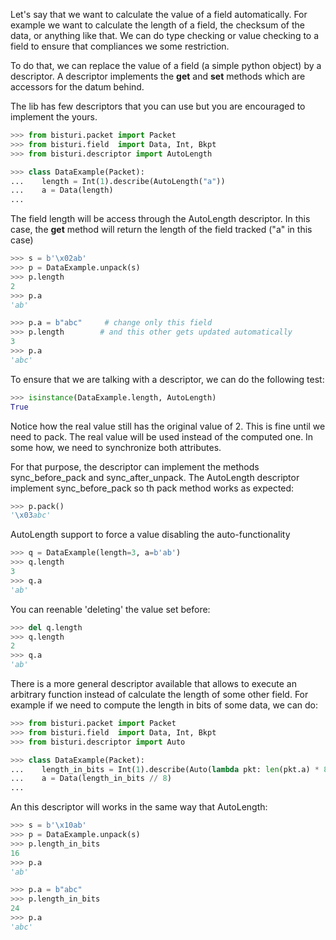 Let's say that we want to calculate the value of a field automatically. 
For example we want to calculate the length of a field, the checksum of the data,
or anything like that.
We can do type checking or value checking to a field to ensure that compliances
we some restriction.

To do that, we can replace the value of a field (a simple python object) by a descriptor.
A descriptor implements the __get__ and __set__ methods which are accessors for the datum
behind.

The lib has few descriptors that you can use but you are encouraged to implement the yours.

```python
>>> from bisturi.packet import Packet
>>> from bisturi.field  import Data, Int, Bkpt
>>> from bisturi.descriptor import AutoLength

>>> class DataExample(Packet):
...    length = Int(1).describe(AutoLength("a"))
...    a = Data(length)
...

```

The field length will be access through the AutoLength descriptor. In this case, the 
__get__ method will return the length of the field tracked ("a" in this case)

```python
>>> s = b'\x02ab'
>>> p = DataExample.unpack(s)
>>> p.length
2
>>> p.a
'ab'

>>> p.a = b"abc"     # change only this field
>>> p.length        # and this other gets updated automatically
3
>>> p.a
'abc'

```

To ensure that we are talking with a descriptor, we can do the following test:

```python
>>> isinstance(DataExample.length, AutoLength)
True

```

Notice how the real value still has the original value of 2. This is fine until we need
to pack. The real value will be used instead of the computed one.
In some how, we need to synchronize both attributes. 

For that purpose, the descriptor can implement the methods sync_before_pack and sync_after_unpack.
The AutoLength descriptor implement sync_before_pack so th pack method works as expected:

```python
>>> p.pack()
'\x03abc'

```

AutoLength support to force a value disabling the auto-functionality

```python
>>> q = DataExample(length=3, a=b'ab')
>>> q.length
3
>>> q.a
'ab'

```

You can reenable 'deleting' the value set before:

```python
>>> del q.length
>>> q.length
2
>>> q.a
'ab'

```

There is a more general descriptor available that allows to execute an arbitrary function instead of calculate
the length of some other field.
For example if we need to compute the length in bits of some data, we can do:

```python
>>> from bisturi.packet import Packet
>>> from bisturi.field  import Data, Int, Bkpt
>>> from bisturi.descriptor import Auto

>>> class DataExample(Packet):
...    length_in_bits = Int(1).describe(Auto(lambda pkt: len(pkt.a) * 8))
...    a = Data(length_in_bits // 8)
...

```

An this descriptor will works in the same way that AutoLength:

```python
>>> s = b'\x10ab'
>>> p = DataExample.unpack(s)
>>> p.length_in_bits
16
>>> p.a
'ab'

>>> p.a = b"abc" 
>>> p.length_in_bits
24
>>> p.a
'abc'

```

